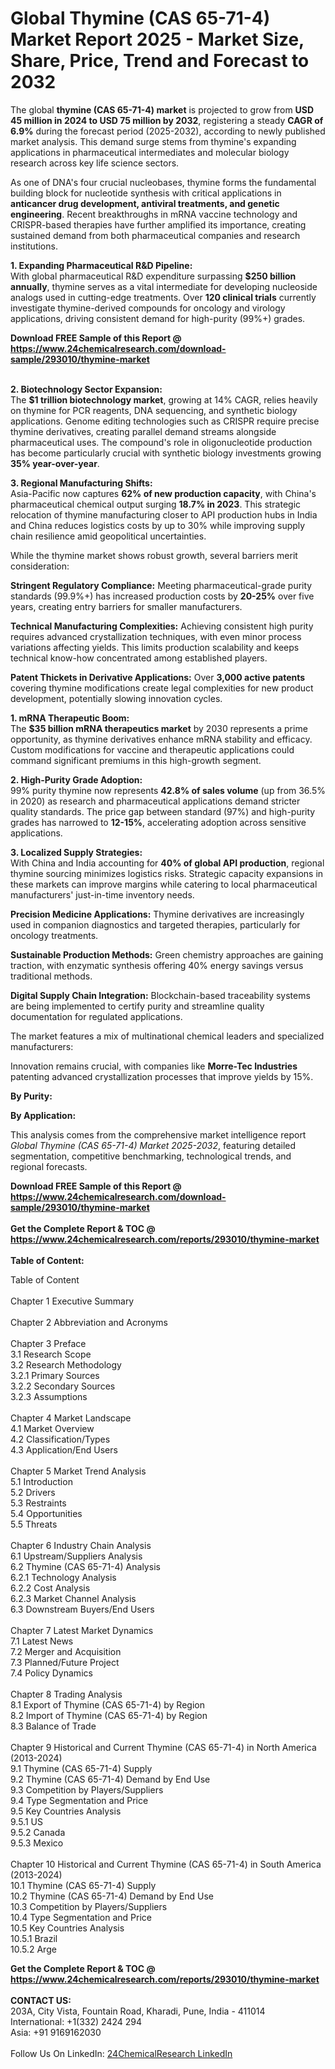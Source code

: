 <h1>Global Thymine (CAS 65-71-4) Market Report 2025 - Market Size, Share, Price, Trend and Forecast to 2032</h1><p>The global <strong>thymine (CAS 65-71-4) market</strong> is projected to grow from <strong>USD 45 million in 2024 to USD 75 million by 2032</strong>, registering a steady <strong>CAGR of 6.9%</strong> during the forecast period (2025-2032), according to newly published market analysis. This demand surge stems from thymine's expanding applications in pharmaceutical intermediates and molecular biology research across key life science sectors.</p><p>As one of DNA's four crucial nucleobases, thymine forms the fundamental building block for nucleotide synthesis with critical applications in <strong>anticancer drug development, antiviral treatments, and genetic engineering</strong>. Recent breakthroughs in mRNA vaccine technology and CRISPR-based therapies have further amplified its importance, creating sustained demand from both pharmaceutical companies and research institutions.</p><p><strong>1. Expanding Pharmaceutical R&amp;D Pipeline:</strong><br>
With global pharmaceutical R&amp;D expenditure surpassing <strong>$250 billion annually</strong>, thymine serves as a vital intermediate for developing nucleoside analogs used in cutting-edge treatments. Over <strong>120 clinical trials</strong> currently investigate thymine-derived compounds for oncology and virology applications, driving consistent demand for high-purity (99%+) grades.</p><div><b>Download FREE Sample of this Report @ 
            <a href="https://www.24chemicalresearch.com/download-sample/293010/thymine-market">
            https://www.24chemicalresearch.com/download-sample/293010/thymine-market</a></b></div><br><p><strong>2. Biotechnology Sector Expansion:</strong><br>
The <strong>$1 trillion biotechnology market</strong>, growing at 14% CAGR, relies heavily on thymine for PCR reagents, DNA sequencing, and synthetic biology applications. Genome editing technologies such as CRISPR require precise thymine derivatives, creating parallel demand streams alongside pharmaceutical uses. The compound's role in oligonucleotide production has become particularly crucial with synthetic biology investments growing <strong>35% year-over-year</strong>.</p><p><strong>3. Regional Manufacturing Shifts:</strong><br>
Asia-Pacific now captures <strong>62% of new production capacity</strong>, with China's pharmaceutical chemical output surging <strong>18.7% in 2023</strong>. This strategic relocation of thymine manufacturing closer to API production hubs in India and China reduces logistics costs by up to 30% while improving supply chain resilience amid geopolitical uncertainties.</p><p>While the thymine market shows robust growth, several barriers merit consideration:</p><p><strong>Stringent Regulatory Compliance:</strong> Meeting pharmaceutical-grade purity standards (99.9%+) has increased production costs by <strong>20-25%</strong> over five years, creating entry barriers for smaller manufacturers.</p><p><strong>Technical Manufacturing Complexities:</strong> Achieving consistent high purity requires advanced crystallization techniques, with even minor process variations affecting yields. This limits production scalability and keeps technical know-how concentrated among established players.</p><p><strong>Patent Thickets in Derivative Applications:</strong> Over <strong>3,000 active patents</strong> covering thymine modifications create legal complexities for new product development, potentially slowing innovation cycles.</p><p><strong>1. mRNA Therapeutic Boom:</strong><br>
The <strong>$35 billion mRNA therapeutics market</strong> by 2030 represents a prime opportunity, as thymine derivatives enhance mRNA stability and efficacy. Custom modifications for vaccine and therapeutic applications could command significant premiums in this high-growth segment.</p><p><strong>2. High-Purity Grade Adoption:</strong><br>
99% purity thymine now represents <strong>42.8% of sales volume</strong> (up from 36.5% in 2020) as research and pharmaceutical applications demand stricter quality standards. The price gap between standard (97%) and high-purity grades has narrowed to <strong>12-15%</strong>, accelerating adoption across sensitive applications.</p><p><strong>3. Localized Supply Strategies:</strong><br>
With China and India accounting for <strong>40% of global API production</strong>, regional thymine sourcing minimizes logistics risks. Strategic capacity expansions in these markets can improve margins while catering to local pharmaceutical manufacturers' just-in-time inventory needs.</p><p><strong>Precision Medicine Applications:</strong> Thymine derivatives are increasingly used in companion diagnostics and targeted therapies, particularly for oncology treatments.</p><p><strong>Sustainable Production Methods:</strong> Green chemistry approaches are gaining traction, with enzymatic synthesis offering 40% energy savings versus traditional methods.</p><p><strong>Digital Supply Chain Integration:</strong> Blockchain-based traceability systems are being implemented to certify purity and streamline quality documentation for regulated applications.</p><p>The market features a mix of multinational chemical leaders and specialized manufacturers:</p><p>Innovation remains crucial, with companies like <strong>Morre-Tec Industries</strong> patenting advanced crystallization processes that improve yields by 15%.</p><p><strong>By Purity:</strong></p><p><strong>By Application:</strong></p><p>This analysis comes from the comprehensive market intelligence report <em>Global Thymine (CAS 65-71-4) Market 2025-2032</em>, featuring detailed segmentation, competitive benchmarking, technological trends, and regional forecasts.</p><div><b>Download FREE Sample of this Report @ 
            <a href="https://www.24chemicalresearch.com/download-sample/293010/thymine-market">
            https://www.24chemicalresearch.com/download-sample/293010/thymine-market</a></b></div><br><div><b>Get the Complete Report & TOC @ 
            <a href="https://www.24chemicalresearch.com/reports/293010/thymine-market">
            https://www.24chemicalresearch.com/reports/293010/thymine-market</a></b></div><br>
            <b>Table of Content:</b><p>Table of Content<br />
<br />
Chapter 1 Executive Summary<br />
<br />
Chapter 2 Abbreviation and Acronyms<br />
<br />
Chapter 3 Preface<br />
3.1 Research Scope<br />
3.2 Research Methodology<br />
  3.2.1 Primary Sources<br />
  3.2.2 Secondary Sources<br />
  3.2.3 Assumptions<br />
		<br />
Chapter 4 Market Landscape<br />
4.1 Market Overview<br />
4.2 Classification/Types<br />
4.3 Application/End Users<br />
<br />
Chapter 5 Market Trend Analysis <br />
5.1 Introduction<br />
5.2 Drivers<br />
5.3 Restraints<br />
5.4 Opportunities<br />
5.5 Threats<br />
<br />
Chapter 6 Industry Chain Analysis<br />
6.1 Upstream/Suppliers Analysis<br />
6.2 Thymine (CAS 65-71-4) Analysis<br />
  6.2.1 Technology Analysis<br />
  6.2.2 Cost Analysis<br />
  6.2.3 Market Channel Analysis<br />
6.3 Downstream Buyers/End Users<br />
<br />
Chapter 7 Latest Market Dynamics<br />
7.1 Latest News<br />
7.2 Merger and Acquisition<br />
7.3 Planned/Future Project<br />
7.4 Policy Dynamics<br />
<br />
Chapter 8 Trading Analysis<br />
8.1 Export of Thymine (CAS 65-71-4) by Region<br />
8.2 Import of Thymine (CAS 65-71-4) by Region<br />
8.3 Balance of Trade<br />
<br />
Chapter 9 Historical and Current Thymine (CAS 65-71-4) in North America (2013-2024)<br />
9.1 Thymine (CAS 65-71-4) Supply <br />
9.2 Thymine (CAS 65-71-4) Demand by End Use<br />
9.3 Competition by Players/Suppliers<br />
9.4 Type Segmentation and Price<br />
9.5 Key Countries Analysis<br />
  9.5.1 US<br />
  9.5.2 Canada<br />
  9.5.3 Mexico<br />
<br />
Chapter 10 Historical and Current Thymine (CAS 65-71-4) in South America (2013-2024)<br />
10.1 Thymine (CAS 65-71-4) Supply <br />
10.2 Thymine (CAS 65-71-4) Demand by End Use<br />
10.3 Competition by Players/Suppliers<br />
10.4 Type Segmentation and Price<br />
10.5 Key Countries Analysis<br />
  10.5.1 Brazil<br />
  10.5.2 Arge</p><div><b>Get the Complete Report & TOC @ 
            <a href="https://www.24chemicalresearch.com/reports/293010/thymine-market">
            https://www.24chemicalresearch.com/reports/293010/thymine-market</a></b></div><br><b>CONTACT US:</b><br>
            203A, City Vista, Fountain Road, Kharadi, Pune, India - 411014<br>
            International: +1(332) 2424 294<br>
            Asia: +91 9169162030 <br><br>
            Follow Us On LinkedIn: <a href="https://www.linkedin.com/company/24chemicalresearch/">24ChemicalResearch LinkedIn</a>